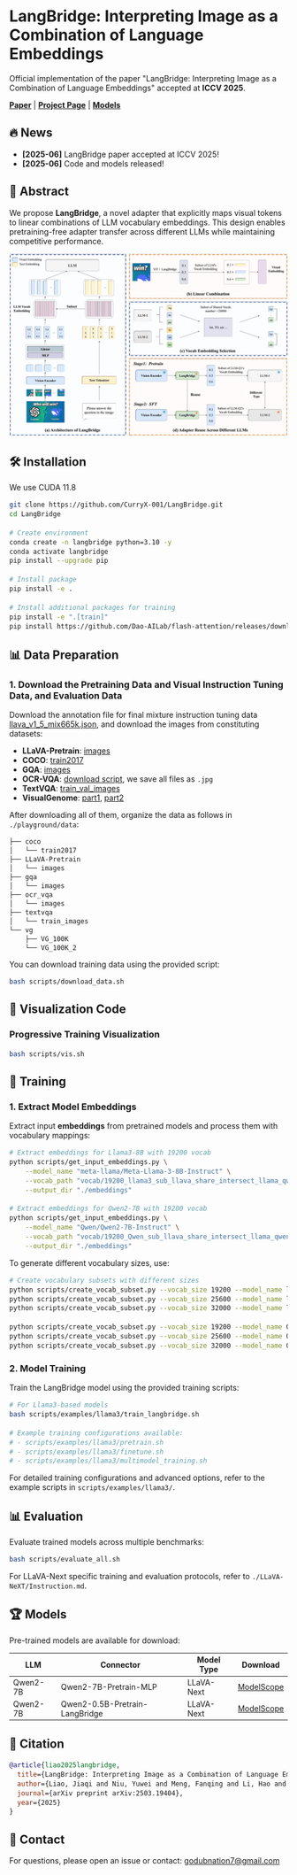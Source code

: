 # LangBridge: Interpreting Image as a Combination of Language Embeddings

Official implementation of the paper "LangBridge: Interpreting Image as a Combination of Language Embeddings" accepted at **ICCV 2025**.

[**Paper**](https://arxiv.org/abs/2503.12271) | [**Project Page**](hhttps://curryx-001.github.io/LangBridge.github.io/) | [**Models**](#-models)

## 🔥 News

- **[2025-06]** LangBridge paper accepted at ICCV 2025!
- **[2025-06]** Code and models released!

## 📖 Abstract

We propose **LangBridge**, a novel adapter that explicitly maps visual tokens to linear combinations of LLM vocabulary embeddings. This design enables pretraining-free adapter transfer across different LLMs while maintaining competitive performance.

![LangBridge Method](assets/pipeline_new_00.jpg)

## 🛠️ Installation
We use CUDA 11.8

```bash
git clone https://github.com/CurryX-001/LangBridge.git
cd LangBridge

# Create environment
conda create -n langbridge python=3.10 -y
conda activate langbridge
pip install --upgrade pip

# Install package
pip install -e .

# Install additional packages for training
pip install -e ".[train]"
pip install https://github.com/Dao-AILab/flash-attention/releases/download/v2.6.3/flash_attn-2.6.3+cu118torch2.1cxx11abiFALSE-cp310-cp310-linux_x86_64.whl --no-build-isolation --no-cache-dir
```

## 📊 Data Preparation

### 1. Download the Pretraining Data and Visual Instruction Tuning Data, and Evaluation Data

Download the annotation file for final mixture instruction tuning data [llava_v1_5_mix665k.json](https://huggingface.co/datasets/liuhaotian/LLaVA-Instruct-150K/resolve/main/llava_v1_5_mix665k.json), and download the images from constituting datasets:

- **LLaVA-Pretrain**: [images](https://huggingface.co/datasets/liuhaotian/LLaVA-Pretrain)
- **COCO**: [train2017](http://images.cocodataset.org/zips/train2017.zip)
- **GQA**: [images](https://downloads.cs.stanford.edu/nlp/data/gqa/images.zip)
- **OCR-VQA**: [download script](https://huggingface.co/datasets/ej2/llava-ocr-vqa/blob/main/ocr_vqa.tar), we save all files as `.jpg`
- **TextVQA**: [train_val_images](https://dl.fbaipublicfiles.com/textvqa/images/train_val_images.zip)
- **VisualGenome**: [part1](https://cs.stanford.edu/people/rak248/VG_100K_2/images.zip), [part2](https://cs.stanford.edu/people/rak248/VG_100K_2/images2.zip)

After downloading all of them, organize the data as follows in `./playground/data`:

```text
├── coco
│   └── train2017
├── LLaVA-Pretrain
│   └── images
├── gqa
│   └── images
├── ocr_vqa
│   └── images
├── textvqa
│   └── train_images
└── vg
    ├── VG_100K
    └── VG_100K_2
```

You can download training data using the provided script:

```bash
bash scripts/download_data.sh
```

## 🎨 Visualization Code

### Progressive Training Visualization
```bash
bash scripts/vis.sh
```

## 🚀 Training

### 1. Extract Model Embeddings

Extract input **embeddings** from pretrained models and process them with vocabulary mappings:

```bash
# Extract embeddings for Llama3-8B with 19200 vocab
python scripts/get_input_embeddings.py \
    --model_name "meta-llama/Meta-Llama-3-8B-Instruct" \
    --vocab_path "vocab/19200_llama3_sub_llava_share_intersect_llama_qwen.json" \
    --output_dir "./embeddings"

# Extract embeddings for Qwen2-7B with 19200 vocab  
python scripts/get_input_embeddings.py \
    --model_name "Qwen/Qwen2-7B-Instruct" \
    --vocab_path "vocab/19200_Qwen_sub_llava_share_intersect_llama_qwen.json" \
    --output_dir "./embeddings"
```

To generate different vocabulary sizes, use:

```bash
# Create vocabulary subsets with different sizes
python scripts/create_vocab_subset.py --vocab_size 19200 --model_name llama3
python scripts/create_vocab_subset.py --vocab_size 25600 --model_name llama3
python scripts/create_vocab_subset.py --vocab_size 32000 --model_name llama3

python scripts/create_vocab_subset.py --vocab_size 19200 --model_name Qwen
python scripts/create_vocab_subset.py --vocab_size 25600 --model_name Qwen
python scripts/create_vocab_subset.py --vocab_size 32000 --model_name Qwen
```
### 2. Model Training

Train the LangBridge model using the provided training scripts:

```bash
# For Llama3-based models
bash scripts/examples/llama3/train_langbridge.sh

# Example training configurations available:
# - scripts/examples/llama3/pretrain.sh
# - scripts/examples/llama3/finetune.sh
# - scripts/examples/llama3/multimodel_training.sh
```

For detailed training configurations and advanced options, refer to the example scripts in `scripts/examples/llama3/`.

## 📊 Evaluation

Evaluate trained models across multiple benchmarks:

```bash
bash scripts/evaluate_all.sh
```

For LLaVA-Next specific training and evaluation protocols, refer to `./LLaVA-NeXT/Instruction.md`.

## 🏆 Models

Pre-trained models are available for download:

| LLM | Connector | Model Type | Download |
|-------|----------|------------|----------|
| Qwen2-7B | Qwen2-7B-Pretrain-MLP | LLaVA-Next | [ModelScope](https://modelscope.cn/models/ljqnb7799/llava-next-baseline-normal-mlp-qwen2-7b-it-new-test) |
| Qwen2-7B | Qwen2-0.5B-Pretrain-LangBridge | LLaVA-Next | [ModelScope](https://modelscope.cn/models/ljqnb7799/llava-next-baseline-mmvocab-mlp-qwen2-7b-it-new-test_0.5B) |

## 📄 Citation

```bibtex
@article{liao2025langbridge,
  title={LangBridge: Interpreting Image as a Combination of Language Embeddings},
  author={Liao, Jiaqi and Niu, Yuwei and Meng, Fanqing and Li, Hao and Tian, Changyao and Du, Yinuo and Xiong, Yuwen and Li, Dianqi and Zhu, Xizhou and Yuan, Li and others},
  journal={arXiv preprint arXiv:2503.19404},
  year={2025}
}
```

## 📧 Contact

For questions, please open an issue or contact: [godubnation7@gmail.com](mailto:godubnation7@gmail.com)
